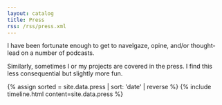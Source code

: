 ```yaml
---
layout: catalog
title: Press
rss: /rss/press.xml
---
```


<style>
.tabular-content-item {
  min-height: 50px;
}  
</style>

I have been fortunate enough to get to navelgaze, opine, and/or thought-lead on a number of podcasts.

Similarly, sometimes I or my projects are covered in the press. I find this less consequential but slightly more fun.

{% assign sorted = site.data.press | sort: 'date' | reverse %}
{% include timeline.html content=site.data.press %}